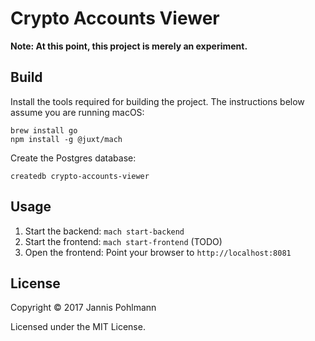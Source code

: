 # Crypto Accounts Viewer

**Note: At this point, this project is merely an experiment.**

## Build

Install the tools required for building the project. The instructions
below assume you are running macOS:

```
brew install go
npm install -g @juxt/mach
```

Create the Postgres database:

```
createdb crypto-accounts-viewer 
```

## Usage

1. Start the backend: `mach start-backend`
2. Start the frontend: `mach start-frontend` (TODO)
3. Open the frontend: Point your browser to `http://localhost:8081`

## License

Copyright &copy; 2017 Jannis Pohlmann

Licensed under the MIT License.

